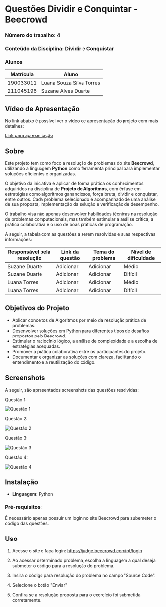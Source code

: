 # Questões Dividir e Conquintar - Beecrowd

### **Número do trabalho:** 4
### **Conteúdo da Disciplina:** Dividir e Conquistar 

### **Alunos**

| Matrícula   | Aluno                                       |
|-------------|---------------------------------------------|
| 190033011   |  Luana Souza Silva Torres          |
| 211045196   | Suzane Alves Duarte        |

## **Vídeo de Apresentação**

No link abaixo é possível ver o vídeo de apresentação do projeto com mais detalhes:

[Link para apresentação]()

## **Sobre**

Este projeto tem como foco a resolução de problemas do site **Beecrowd**, utilizando a linguagem **Python** como ferramenta principal para implementar soluções eficientes e organizadas.

O objetivo da iniciativa é aplicar de forma prática os conhecimentos adquiridos na disciplina de **Projeto de Algoritmos**, com ênfase em estratégias como algoritmos gananciosos, força bruta, dividir e conquistar, entre outros. Cada problema selecionado é acompanhado de uma análise de sua proposta, implementação da solução e verificação de desempenho.

O trabalho visa não apenas desenvolver habilidades técnicas na resolução de problemas computacionais, mas também estimular a análise crítica, a prática colaborativa e o uso de boas práticas de programação.

A seguir, a tabela com as questões a serem resolvidas e suas respectivas informações:

| Responsável pela resolução | Link da questão | Tema do problema | Nível de dificuldade |
|---------------------------|----------------|------------------------|----------------------|
| Suzane Duarte | Adicionar | Adicionar | Médio |
| Suzane Duarte | Adicionar | Adicionar | Difícil |
| Luana Torres | Adicionar | Adicionar | Médio |
| Luana Torres | Adicionar | Adicionar | Difícil |


## **Objetivos do Projeto**

- Aplicar conceitos de Algoritmos por meio da resolução prática de problemas.
- Desenvolver soluções em Python para diferentes tipos de desafios propostos pelo Beecrowd.
- Estimular o raciocínio lógico, a análise de complexidade e a escolha de estratégias adequadas. 
- Promover a prática colaborativa entre os participantes do projeto.
- Documentar e organizar as soluções com clareza, facilitando o entendimento e a reutilização do código.


## **Screenshots**

A seguir, são apresentados screenshots das questões resolvidas: 

Questão 1:

![Questão 1]() 

Questão 2:

![Questão 2]() 

Questão 3:

![Questão 3]() 

Questão 4:

![Questão 4]() 

## **Instalação**

- **Linguagem:** Python  

### **Pré-requisitos:**  

É necessário apenas possuir um login no site Beecrowd para subemeter o código das questões. 

## **Uso**

1. Acesse o site e faça login: https://judge.beecrowd.com/pt/login

2. Ao acessar determinado problema, escolha a linguagem a qual deseja submeter o código para a resolução do problema.

3. Insira o código para resolução do problema no campo "Source Code". 

4. Selecione o botão "Enviar" 

5. Confira se a resolução proposta para o exercício foi submetida corretamente.
